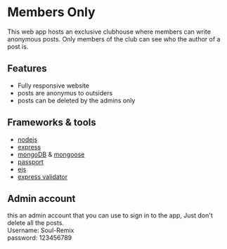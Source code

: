 # Members Only

This web app hosts an exclusive clubhouse where members can write 
anonymous posts. Only members of the club can see who the author 
of a post is.

## Features
* Fully responsive website
* posts are anonymus to outsiders
* posts can be deleted by the admins only

## Frameworks & tools
* [nodejs](nodejs.org)
* [express](expressjs.com)
* [mongoDB](mongodb.com) & [mongoose](mongoosejs.com)
* [passport](passportjs.org)
* [ejs](https://www.npmjs.com/package/ejs)
* [express validator](https://express-validator.github.io/docs/)

## Admin account 
this an admin account that you can use to sign in to the app, Just don't delete all the posts.     
Username: Soul-Remix     
password: 123456789

